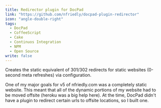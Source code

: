 ```yaml
---
title: Redirector plugin for DocPad
link: "https://github.com/nfriedly/docpad-plugin-redirector"
icon: "angle-double-right"
tags: 
  - DocPad
  - CoffeeScript
  - Cake
  - Continuos Integration
  - NPM
  - Open Source
write: false
---
```


Creates the static equivalent of 301/302 redirects for static websites (0-second meta refreshes) via configuration.

One of my major goals for v5 of nfriedly.com was a completely static website. This meant that all of the dynamic portions of my website had to be moved offsite (heroku was a big help here). At the time, DocPad didn't have a plugin to redirect certain urls to offsite locations, so I built one.